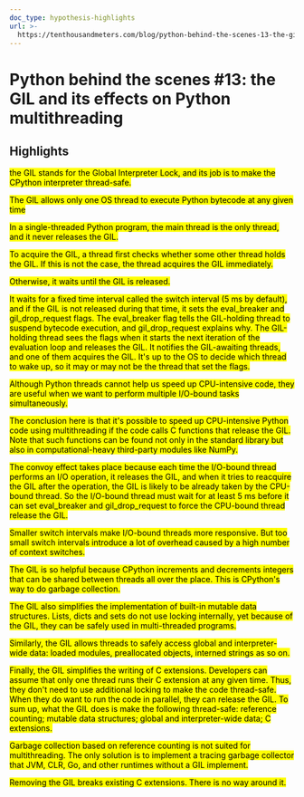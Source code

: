 ```yaml
---
doc_type: hypothesis-highlights
url: >-
  https://tenthousandmeters.com/blog/python-behind-the-scenes-13-the-gil-and-its-effects-on-python-multithreading/
---
```

# Python behind the scenes #13: the GIL and its effects on Python multithreading
## Highlights

<mark>the GIL stands for the Global Interpreter Lock, and its job is to make the CPython interpreter thread-safe. </mark>


<mark>The GIL allows only one OS thread to execute Python bytecode at any given time</mark>


<mark>In a single-threaded Python program, the main thread is the only thread, and it never releases the GIL.</mark>


<mark>To acquire the GIL, a thread first checks whether some other thread holds the GIL. If this is not the case, the thread acquires the GIL immediately.</mark>


<mark> Otherwise, it waits until the GIL is released.</mark>


<mark>It waits for a fixed time interval called the switch interval (5 ms by default), and if the GIL is not released during that time, it sets the eval_breaker and gil_drop_request flags. The eval_breaker flag tells the GIL-holding thread to suspend bytecode execution, and gil_drop_request explains why. The GIL-holding thread sees the flags when it starts the next iteration of the evaluation loop and releases the GIL. It notifies the GIL-awaiting threads, and one of them acquires the GIL. It's up to the OS to decide which thread to wake up, so it may or may not be the thread that set the flags.</mark>


<mark>Although Python threads cannot help us speed up CPU-intensive code, they are useful when we want to perform multiple I/O-bound tasks simultaneously.</mark>


<mark>The conclusion here is that it's possible to speed up CPU-intensive Python code using multithreading if the code calls C functions that release the GIL. Note that such functions can be found not only in the standard library but also in computational-heavy third-party modules like NumPy.</mark>


<mark>The convoy effect takes place because each time the I/O-bound thread performs an I/O operation, it releases the GIL, and when it tries to reacquire the GIL after the operation, the GIL is likely to be already taken by the CPU-bound thread. So the I/O-bound thread must wait for at least 5 ms before it can set eval_breaker and gil_drop_request to force the CPU-bound thread release the GIL.</mark>


<mark>Smaller switch intervals make I/O-bound threads more responsive. But too small switch intervals introduce a lot of overhead caused by a high number of context switches.</mark>


<mark>The GIL is so helpful because CPython increments and decrements integers that can be shared between threads all over the place. This is CPython's way to do garbage collection.</mark>


<mark>The GIL also simplifies the implementation of built-in mutable data structures. Lists, dicts and sets do not use locking internally, yet because of the GIL, they can be safely used in multi-threaded programs.</mark>


<mark>Similarly, the GIL allows threads to safely access global and interpreter-wide data: loaded modules, preallocated objects, interned strings as so on.</mark>


<mark>Finally, the GIL simplifies the writing of C extensions. Developers can assume that only one thread runs their C extension at any given time. Thus, they don't need to use additional locking to make the code thread-safe. When they do want to run the code in parallel, they can release the GIL. To sum up, what the GIL does is make the following thread-safe: reference counting; mutable data structures; global and interpreter-wide data; C extensions.</mark>


<mark>Garbage collection based on reference counting is not suited for multithreading. The only solution is to implement a tracing garbage collector that JVM, CLR, Go, and other runtimes without a GIL implement.</mark>


<mark>Removing the GIL breaks existing C extensions. There is no way around it.</mark>





